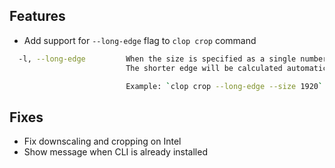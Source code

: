 ## Features

* Add support for `--long-edge` flag to `clop crop` command

```bash
  -l, --long-edge         When the size is specified as a single number, it will crop the longer of width or height to that number.
                          The shorter edge will be calculated automatically while keeping the original aspect ratio.

                          Example: `clop crop --long-edge --size 1920` will crop a landscape 2400x1350 image to 1920x1080, and a portrait 1350x2400 image to 1080x1920
```

## Fixes

- Fix downscaling and cropping on Intel
- Show message when CLI is already installed
